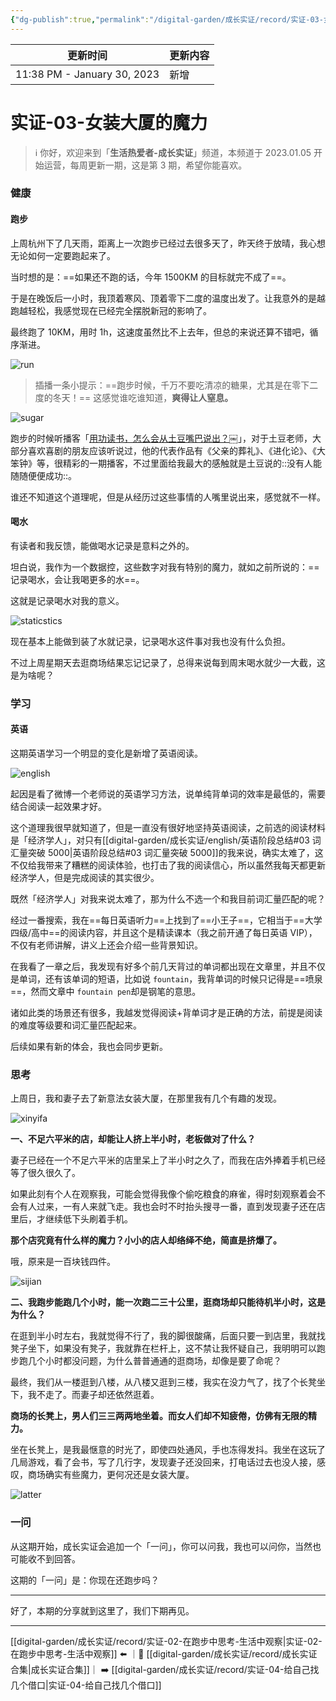 ```yaml
---
{"dg-publish":true,"permalink":"/digital-garden/成长实证/record/实证-03-女装大厦的魔力/","noteIcon":"1"}
---
```



| 更新时间                        | 更新内容 |
| --------------------------- | ---- |
| 11:38 PM - January 30, 2023 | 新增   |


# 实证-03-女装大厦的魔力

> ℹ️ 你好，欢迎来到「**生活热爱者-成长实证**」频道，本频道于 2023.01.05 开始运营，每周更新一期，这是第 3 期，希望你能喜欢。

### 健康

#### 跑步

上周杭州下了几天雨，距离上一次跑步已经过去很多天了，昨天终于放晴，我心想无论如何一定要跑起来了。

当时想的是：==如果还不跑的话，今年 1500KM 的目标就完不成了==。

于是在晚饭后一小时，我顶着寒风、顶着零下二度的温度出发了。让我意外的是越跑越轻松，我感觉现在已经完全摆脱新冠的影响了。

最终跑了 10KM，用时 1h，这速度虽然比不上去年，但总的来说还算不错吧，循序渐进。

![run](https://100-1258489360.cos.ap-shanghai.myqcloud.com/image-20230130110142116.png)

> 插播一条小提示：==跑步时候，千万不要吃清凉的糖果，尤其是在零下二度的冬天！== 这感觉谁吃谁知道，**爽得让人窒息。**

![sugar](https://100-1258489360.cos.ap-shanghai.myqcloud.com/image-20230130110242765.png)

跑步的时候听播客「[用功读书，怎么会从土豆嘴巴说出？](https://www.xiaoyuzhoufm.com/episode/63c34d81a36321008dfb72d3)￼」，对于土豆老师，大部分喜欢喜剧的朋友应该听说过，他的代表作品有《父亲的葬礼》、《进化论》、《大笨钟》等，很精彩的一期播客，不过里面给我最大的感触就是土豆说的::没有人能随随便便成功::。

谁还不知道这个道理呢，但是从经历过这些事情的人嘴里说出来，感觉就不一样。

#### 喝水

有读者和我反馈，能做喝水记录是意料之外的。

坦白说，我作为一个数据控，这些数字对我有特别的魔力，就如之前所说的：==记录喝水，会让我喝更多的水==。

这就是记录喝水对我的意义。

![staticstics](https://100-1258489360.cos.ap-shanghai.myqcloud.com/image-20230130110426375.png)

现在基本上能做到装了水就记录，记录喝水这件事对我也没有什么负担。

不过上周星期天去逛商场结果忘记记录了，总得来说每到周末喝水就少一大截，这是为啥呢？

### 学习

#### 英语

这期英语学习一个明显的变化是新增了英语阅读。

![english](https://100-1258489360.cos.ap-shanghai.myqcloud.com/image-20230130110445991.png)

起因是看了微博一个老师说的英语学习方法，说单纯背单词的效率是最低的，需要结合阅读一起效果才好。

这个道理我很早就知道了，但是一直没有很好地坚持英语阅读，之前选的阅读材料是「经济学人」，对只有[[digital-garden/成长实证/english/英语阶段总结#03 词汇量突破 5000\|英语阶段总结#03 词汇量突破 5000]]的我来说，确实太难了，这不仅给我带来了糟糕的阅读体验，也打击了我的阅读信心，所以虽然我每天都更新经济学人，但是完成阅读的其实很少。

既然「经济学人」对我来说太难了，那为什么不选一个和我目前词汇量匹配的呢？

经过一番搜索，我在==每日英语听力==上找到了==小王子==，它相当于==大学四级/高中==的阅读内容，并且这个是精读课本（我之前开通了每日英语 VIP），不仅有老师讲解，讲义上还会介绍一些背景知识。

在我看了一章之后，我发现有好多个前几天背过的单词都出现在文章里，并且不仅是单词，还有该单词的短语，比如说 `fountain`，我背单词的时候只记得是==喷泉==，然而文章中 `fountain pen`却是钢笔的意思。

诸如此类的场景还有很多，我越发觉得阅读+背单词才是正确的方法，前提是阅读的难度等级要和词汇量匹配起来。

后续如果有新的体会，我也会同步更新。

### 思考

上周日，我和妻子去了新意法女装大厦，在那里我有几个有趣的发现。

![xinyifa](https://100-1258489360.cos.ap-shanghai.myqcloud.com/image-20230129180434226.png)

**一、不足六平米的店，却能让人挤上半小时，老板做对了什么？**

妻子已经在一个不足六平米的店里呆上了半小时之久了，而我在店外捧着手机已经等了很久很久了。

如果此刻有个人在观察我，可能会觉得我像个偷吃粮食的麻雀，得时刻观察着会不会有人过来，一有人来就飞走。我也会时不时抬头搜寻一番，直到发现妻子还在店里后，才继续低下头刷着手机。

**那个店究竟有什么样的魔力？小小的店人却络绎不绝，简直是挤爆了。**

哦，原来是一百块钱四件。

![sijian](https://100-1258489360.cos.ap-shanghai.myqcloud.com/image-20230129180526326.png)

**二、我跑步能跑几个小时，能一次跑二三十公里，逛商场却只能待机半小时，这是为什么？**

在逛到半小时左右，我就觉得不行了，我的脚很酸痛，后面只要一到店里，我就找凳子坐下，如果没有凳子，我就靠在栏杆上，这不禁让我怀疑自己，我明明可以跑步跑几个小时都没问题，为什么普普通通的逛商场，却像是要了命呢？

最终，我们从一楼逛到八楼，从八楼又逛到三楼，我实在没力气了，找了个长凳坐下，我不走了。而妻子却还依然逛着。

**商场的长凳上，男人们三三两两地坐着。而女人们却不知疲倦，仿佛有无限的精力。**

坐在长凳上，是我最惬意的时光了，即使四处通风，手也冻得发抖。我坐在这玩了几局游戏，看了会书，写了几行字，发现妻子还没回来，打电话过去也没人接，感叹，商场确实有些魔力，更何况还是女装大厦。

![latter](https://100-1258489360.cos.ap-shanghai.myqcloud.com/image-20230130110957742.png)

### 一问

从这期开始，成长实证会追加一个「一问」，你可以问我，我也可以问你，当然也可能收不到回答。

这期的「一问」是：你现在还跑步吗？

---

好了，本期的分享就到这里了，我们下期再见。

---

[[digital-garden/成长实证/record/实证-02-在跑步中思考-生活中观察\|实证-02-在跑步中思考-生活中观察]] ⬅️ ｜📑 [[digital-garden/成长实证/record/成长实证合集\|成长实证合集]]｜ ➡️ [[digital-garden/成长实证/record/实证-04-给自己找几个借口\|实证-04-给自己找几个借口]]
